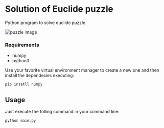# Solution of Euclide puzzle

Python program to solve euclide puzzle.

![puzzle image](https://i.pinimg.com/736x/20/c9/a4/20c9a42f89ebf3a95cbe6f4c6a6e9a75.jpg)

### Requirements

- numpy
- python3

Use your favorite virtual environment manager to create a new one and then
install the dependecies executing:

```bash
pip insatll numpy
```


## Usage

Just execute the folling command in your command line:

```bash
python main.py
```


